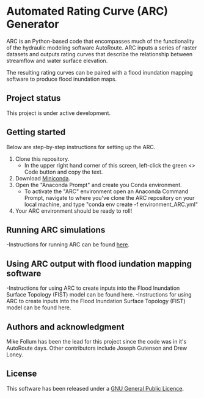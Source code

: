 # Automated Rating Curve (ARC) Generator
ARC is an Python-based code that encompasses much of the functionality of the hydraulic modeling software AutoRoute. ARC inputs a series of raster datasets and outputs rating curves that describe the relationship between streamflow and water surface elevation.

The resulting rating curves can be paired with a flood inundation mapping software to produce flood inundation maps.

## Project status
This project is under active development.

## Getting started
Below are step-by-step instructions for setting up the ARC.

1. Clone this repository.
   - In the upper right hand corner of this screen, left-click the green <> Code button and copy the text.
2. Download [Miniconda](https://docs.anaconda.com/miniconda/miniconda-install/).
3. Open the "Anaconda Prompt" and create you Conda environment.
   - To activate the "ARC" environment open an Anaconda Command Prompt, navigate to where you've clone the ARC repository on your local machine, and type "conda env create -f environment_ARC.yml"
4. Your ARC environment should be ready to roll!

## Running ARC simulations
-Instructions for running ARC can be found [here](https://sites.google.com/follumhydro.com/automated-rating-curve-arc). 

## Using ARC output with flood iundation mapping software
-Instructions for using ARC to create inputs into the Flood Inundation Surface Topology (FIST) model can be found here. 
-Instructions for using ARC to create inputs into the Flood Inundation Surface Topology (FIST) model can be found here. 

## Authors and acknowledgment
Mike Follum has been the lead for this project since the code was in it's AutoRoute days. Other contributors include Joseph Gutenson and Drew Loney.

## License
This software has been released under a [GNU General Public Licence](https://github.com/MikeFHS/automated-rating-curve/blob/main/license.txt). 



